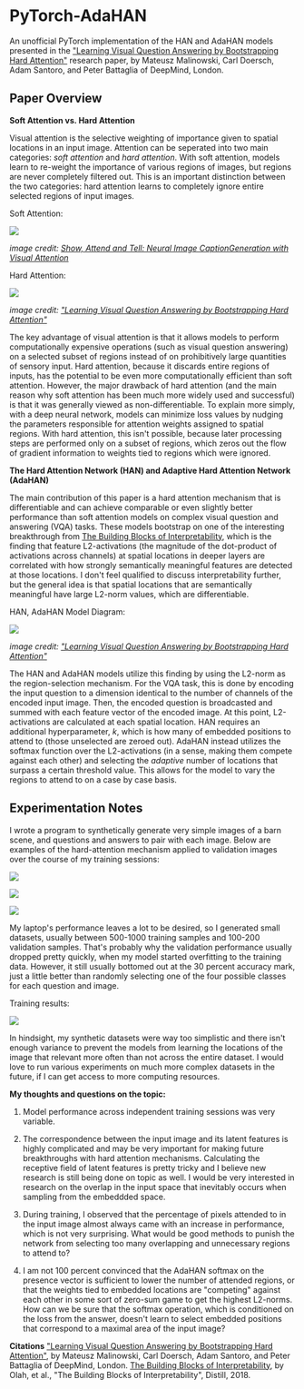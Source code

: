 # PyTorch-AdaHAN
An unofficial PyTorch implementation of the HAN and AdaHAN models presented in the ["Learning Visual Question Answering by Bootstrapping Hard Attention"](https://arxiv.org/pdf/1808.00300.pdf) research paper, by Mateusz Malinowski, Carl Doersch, Adam Santoro, and Peter Battaglia of DeepMind, London.

## Paper Overview

**Soft Attention vs. Hard Attention**  

Visual attention is the selective weighting of importance given to spatial locations in an input image. Attention can be seperated into two main categories: *soft attention* and *hard attention*. With soft attention, models learn to re-weight the importance of 
various regions of images, but regions are never completely filtered out. This is an important distinction between the two categories: hard attention learns to completely ignore entire selected regions of input images.

Soft Attention:

![](https://github.com/gnouhp/PyTorch-AdaHAN/blob/master/repo_images/soft_attention.PNG)

*image credit: [Show, Attend and Tell: Neural Image CaptionGeneration with Visual Attention](https://arxiv.org/pdf/1502.03044.pdf)*


Hard Attention:

![](https://github.com/gnouhp/PyTorch-AdaHAN/blob/master/repo_images/hard_attention.PNG)

*image credit: ["Learning Visual Question Answering by Bootstrapping Hard Attention"](https://arxiv.org/pdf/1808.00300.pdf)*


The key advantage of visual attention is that it allows models to perform computationally expensive operations (such as visual question answering) on a selected subset of regions instead of on prohibitively large quantities of sensory input. Hard attention, because it discards entire regions of inputs, has the potential to be even more computationally efficient than soft attention. However, the major drawback of hard attention (and the main reason why soft attention has been much more widely used and successful) is that it was generally viewed as non-differentiable. To explain more simply, with a deep neural network, models can minimize loss values by nudging the parameters responsible for attention weights assigned to spatial regions. With hard attention, this isn't possible, because later processing steps are performed only on a subset of regions, which zeros out the flow of gradient information to weights tied to regions which were ignored.

**The Hard Attention Network (HAN) and Adaptive Hard Attention Network (AdaHAN)**

The main contribution of this paper is a hard attention mechanism that is differentiable and can achieve comparable or even slightly better performance than soft attention models on complex visual question and answering (VQA) tasks. These models bootstrap on one of the interesting breakthrough from [The Building Blocks of Interpretability](https://distill.pub/2018/building-blocks/), which is the finding that feature L2-activations (the magnitude of the dot-product of activations across channels) at spatial locations in deeper layers are correlated with how strongly semantically meaningful features are detected at those locations. I don't feel qualified to discuss interpretability further, but the general idea is that spatial locations that are semantically meaningful have large L2-norm values, which are differentiable.

HAN, AdaHAN Model Diagram:

![](https://github.com/gnouhp/PyTorch-AdaHAN/blob/master/repo_images/han_model.PNG)

*image credit: ["Learning Visual Question Answering by Bootstrapping Hard Attention"](https://arxiv.org/pdf/1808.00300.pdf)*

The HAN and AdaHAN models utilize this finding by using the L2-norm as the region-selection mechanism. For the VQA task, this is done by encoding the input question to a dimension identical to the number of channels of the encoded input image. Then, the encoded question is broadcasted and summed with each feature vector of the encoded image. At this point, L2-activations are calculated at each spatial location. HAN requires an additional hyperparameter, *k*, which is how many of embedded positions to attend to (those unselected are zeroed out). AdaHAN instead utilizes the softmax function over the L2-activations (in a sense, making them compete against each other) and selecting the *adaptive* number of locations that surpass a certain threshold value. This allows for the model to vary the regions to attend to on a case by case basis.



## Experimentation Notes
I wrote a program to synthetically generate very simple images of a barn scene, and questions and answers to pair with each image. Below are examples of the hard-attention mechanism applied to validation images over the course of my training sessions:

![](https://github.com/gnouhp/PyTorch-AdaHAN/blob/master/repo_images/attn_img_0.png)

![](https://github.com/gnouhp/PyTorch-AdaHAN/blob/master/repo_images/attn_img_1.png)

![](https://github.com/gnouhp/PyTorch-AdaHAN/blob/master/repo_images/attn_img_3.png)

My laptop's performance leaves a lot to be desired, so I generated small datasets, usually between 500-1000 training samples and 100-200 validation samples. That's probably why the validation performance usually dropped pretty quickly, when my model started overfitting to the training data. However, it still usually bottomed out at the 30 percent accuracy mark, just a little better than randomly selecting one of the four possible classes for each question and image.

Training results:

![](https://github.com/gnouhp/PyTorch-AdaHAN/blob/master/repo_images/accuracy_plot.png)


In hindsight, my synthetic datasets were way too simplistic and there isn't enough variance to prevent the models from learning the locations of the image that relevant more often than not across the entire dataset. I would love to run various experiments on much more complex datasets in the future, if I can get access to more computing resources.

**My thoughts and questions on the topic:**

1. Model performance across independent training sessions was very variable.

2. The correspondence between the input image and its latent features is highly complicated and may be very important for making future breakthroughs with hard attention mechanisms. Calculating the receptive field of latent features is pretty tricky and I believe new research is still being done on topic as well. I would be very interested in research on the overlap in the input space that inevitably occurs when sampling from the embeddded space.

3. During training, I observed that the percentage of pixels attended to in the input image almost always came with an increase in performance, which is not very surprising. What would be good methods to punish the network from selecting too many overlapping and unnecessary regions to attend to?

4. I am not 100 percent convinced that the AdaHAN softmax on the presence vector is sufficient to lower the number of attended regions, or that the weights tied to embedded locations are "competing" against each other in some sort of zero-sum game to get the highest L2-norms. How can we be sure that the softmax operation, which is conditioned on the loss from the answer, doesn't learn to select embedded positions that correspond to a maximal area of the input image?


**Citations**
["Learning Visual Question Answering by Bootstrapping Hard Attention"](https://arxiv.org/pdf/1808.00300.pdf), by Mateusz Malinowski, Carl Doersch, Adam Santoro, and Peter Battaglia of DeepMind, London.
[The Building Blocks of Interpretability](https://distill.pub/2018/building-blocks/), by Olah, et al., "The Building Blocks of Interpretability", Distill, 2018.
